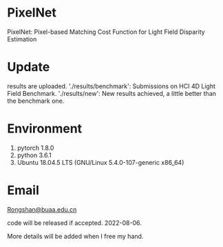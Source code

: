 # PixelNet
PixelNet: Pixel-based Matching Cost Function for Light Field Disparity Estimation



# Update
results are uploaded.
'./results/benchmark': Submissions on HCI 4D Light Field Benchmark.
'./results/new': New results achieved, a little better than the benchmark one.

# Environment
1. pytorch 1.8.0
2. python 3.6.1
3. Ubuntu 18.04.5 LTS (GNU/Linux 5.4.0-107-generic x86_64)


# Email
Rongshan@buaa.edu.cn

code will be released if accepted.  2022-08-06.

More details will be added when I free my hand.



